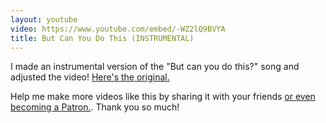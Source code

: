 ```yaml
---
layout: youtube
video: https://www.youtube.com/embed/-WZ2lQ9BVYA
title: But Can You Do This (INSTRUMENTAL)
---
```


I made an instrumental version of the "But can you do this?" song and adjusted the video! [Here's the original.](https://youtu.be/YOSf6ovNOms)

Help me make more videos like this by sharing it with your friends [or even becoming a Patron.](https://www.patreon.com/lolnein). Thank you so much!